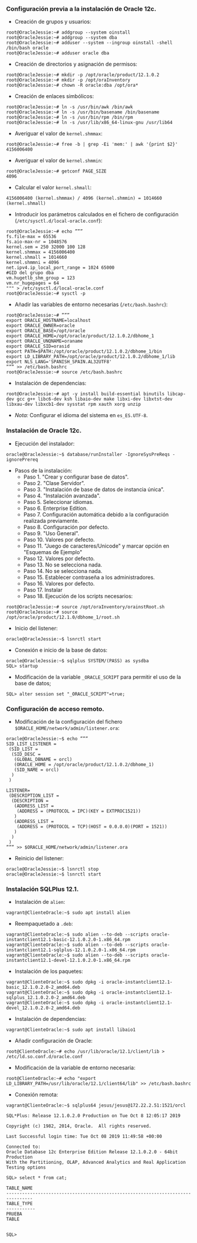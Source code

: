 ### Configuración previa a la instalación de Oracle 12c.
- Creación de grupos y usuarios:
~~~
root@OracleJessie:~# addgroup --system oinstall
root@OracleJessie:~# addgroup --system dba
root@OracleJessie:~# adduser --system --ingroup oinstall -shell /bin/bash oracle
root@OracleJessie:~# adduser oracle dba
~~~

- Creación de directorios y asignación de permisos:
~~~
root@OracleJessie:~# mkdir -p /opt/oracle/product/12.1.0.2
root@OracleJessie:~# mkdir -p /opt/oraInventory
root@OracleJessie:~# chown -R oracle:dba /opt/ora*
~~~

- Creación de enlaces simbólicos:
~~~
root@OracleJessie:~# ln -s /usr/bin/awk /bin/awk
root@OracleJessie:~# ln -s /usr/bin/basename /bin/basename
root@OracleJessie:~# ln -s /usr/bin/rpm /bin/rpm
root@OracleJessie:~# ln -s /usr/lib/x86_64-linux-gnu /usr/lib64
~~~

- Averiguar el valor de `kernel.shmmax`:
~~~
root@OracleJessie:~# free -b | grep -Ei 'mem:' | awk '{print $2}'
4156006400
~~~

- Averiguar el valor de `kernel.shmmin`:
~~~
root@OracleJessie:~# getconf PAGE_SIZE
4096
~~~

- Calcular el valor `kernel.shmall`:
~~~
4156006400 (kernel.shmmax) / 4096 (kernel.shmmin) = 1014660 (kernel.shmall)
~~~

- Introducir los parámetros calculados en el fichero de configuración (`/etc/sysctl.d/local-oracle.conf`):
~~~
root@OracleJessie:~# echo ”””
fs.file-max = 65536
fs.aio-max-nr = 1048576
kernel.sem = 250 32000 100 128
kernel.shmmax = 4156006400
kernel.shmall = 1014660
kernel.shmmni = 4096
net.ipv4.ip_local_port_range = 1024 65000
#GID del grupo dba
vm.hugetlb_shm_group = 123
vm.nr_hugepages = 64
""" > /etc/sysctl.d/local-oracle.conf
root@OracleJessie:~# sysctl -p 
~~~

- Añadir las variables de entorno necesarias (`/etc/bash.bashrc`):
~~~
root@OracleJessie:~# ”””
export ORACLE_HOSTNAME=localhost
export ORACLE_OWNER=oracle
export ORACLE_BASE=/opt/oracle
export ORACLE_HOME=/opt/oracle/product/12.1.0.2/dbhome_1
export ORACLE_UNQNAME=oraname
export ORACLE_SID=orasid
export PATH=$PATH:/opt/oracle/product/12.1.0.2/dbhome_1/bin
export LD_LIBRARY_PATH=/opt/oracle/product/12.1.0.2/dbhome_1/lib
export NLS_LANG='SPANISH_SPAIN.AL32UTF8'
””” >> /etc/bash.bashrc
root@OracleJessie:~# source /etc/bash.bashrc
~~~

- Instalación de dependencias:
~~~
root@OracleJessie:~# apt -y install build-essential binutils libcap-dev gcc g++ libc6-dev ksh libaio-dev make libxi-dev libxtst-dev libxau-dev libxcb1-dev sysstat rpm xauth xorg unzip
~~~

- *Nota:* Configurar el idioma del sistema en `es_ES.UTF-8`.

### Instalación de Oracle 12c.
- Ejecución del instalador:
~~~
oracle@OracleJessie:~$ database/runInstaller -IgnoreSysPreReqs -ignorePrereq
~~~

- Pasos de la instalación:
	- Paso 1. "Crear y configurar base de datos".
	- Paso 2. "Clase Servidor".
	- Paso 3. "Instalación de base de datos de instancia única".
	- Paso 4. "Instalación avanzada".
	- Paso 5. Seleccionar idiomas.
	- Paso 6. Enterprise Edition.
	- Paso 7. Configuración automática debido a la configuración realizada previamente.
	- Paso 8. Configuración por defecto.
	- Paso 9. "Uso General".
	- Paso 10. Valores por defecto.
	- Paso 11. "Juego de caracteres/Unicode" y marcar opción en "Esquemas de Ejemplo"
	- Paso 12. Valores por defecto.
	- Paso 13. No se selecciona nada.
	- Paso 14. No se selecciona nada.
	- Paso 15. Establecer contraseña a los administradores.
	- Paso 16. Valores por defecto.
	- Paso 17. Instalar
	- Paso 18. Ejecución de los scripts necesarios:
~~~
root@OracleJessie:~# source /opt/oraInventory/orainstRoot.sh
root@OracleJessie:~# source /opt/oracle/product/12.1.0/dbhome_1/root.sh
~~~

- Inicio del listener:
~~~
oracle@OracleJessie:~$ lsnrctl start
~~~

- Conexión e inicio de la base de datos:
~~~
oracle@OracleJessie:~$ sqlplus SYSTEM/(PASS) as sysdba
SQL> startup
~~~

- Modificación de la variable `_ORACLE_SCRIPT` para permitir el uso de la base de datos;
~~~
SQL> alter session set "_ORACLE_SCRIPT"=true; 
~~~

### Configuración de acceso remoto.
- Modificación de la configuración del fichero `$ORACLE_HOME/network/admin/listener.ora`:
~~~
oracle@OracleJessie:~$ echo ””” 
SID_LIST_LISTENER =
 (SID_LIST =
  (SID_DESC =
   (GLOBAL_DBNAME = orcl)
   (ORACLE_HOME = /opt/oracle/product/12.1.0.2/dbhome_1)
   (SID_NAME = orcl)
  )
 )

LISTENER=
 (DESCRIPTION_LIST =
  (DESCRIPTION =
   (ADDRESS_LIST =
    (ADDRESS = (PROTOCOL = IPC)(KEY = EXTPROC1521))
   )
   (ADDRESS_LIST =
    (ADDRESS = (PROTOCOL = TCP)(HOST = 0.0.0.0)(PORT = 1521))
   )
  )
 )
””” >> $ORACLE_HOME/network/admin/listener.ora
~~~

- Reinicio del listener:
~~~
oracle@OracleJessie:~$ lsnrctl stop
oracle@OracleJessie:~$ lsnrctl start
~~~

### Instalación SQLPlus 12.1.
- Instalación de `alien`:
~~~
vagrant@ClienteOracle:~$ sudo apt install alien
~~~

- Reempaquetado a `.deb`:
~~~
vagrant@ClienteOracle:~$ sudo alien --to-deb --scripts oracle-instantclient12.1-basic-12.1.0.2.0-1.x86_64.rpm
vagrant@ClienteOracle:~$ sudo alien --to-deb --scripts oracle-instantclient12.1-sqlplus-12.1.0.2.0-1.x86_64.rpm
vagrant@ClienteOracle:~$ sudo alien --to-deb --scripts oracle-instantclient12.1-devel-12.1.0.2.0-1.x86_64.rpm
~~~

- Instalación de los paquetes:
~~~
vagrant@ClienteOracle:~$ sudo dpkg -i oracle-instantclient12.1-basic_12.1.0.2.0-2_amd64.deb
vagrant@ClienteOracle:~$ sudo dpkg -i oracle-instantclient12.1-sqlplus_12.1.0.2.0-2_amd64.deb
vagrant@ClienteOracle:~$ sudo dpkg -i oracle-instantclient12.1-devel_12.1.0.2.0-2_amd64.deb
~~~

- Instalación de dependencias:
~~~
vagrant@ClienteOracle:~$ sudo apt install libaio1
~~~

- Añadir configuración de Oracle:
~~~
root@ClienteOracle:~# echo /usr/lib/oracle/12.1/client/lib > /etc/ld.so.conf.d/oracle.conf
~~~

- Modificación de la variable de entorno necesaria:
~~~
root@ClienteOracle:~# echo "export LD_LIBRARY_PATH=/usr/lib/oracle/12.1/client64/lib" >> /etc/bash.bashrc
~~~

- Conexión remota:
~~~
vagrant@ClienteOracle:~$ sqlplus64 jesus/jesus@172.22.2.51:1521/orcl

SQL*Plus: Release 12.1.0.2.0 Production on Tue Oct 8 12:05:17 2019

Copyright (c) 1982, 2014, Oracle.  All rights reserved.

Last Successful login time: Tue Oct 08 2019 11:49:58 +00:00

Connected to:
Oracle Database 12c Enterprise Edition Release 12.1.0.2.0 - 64bit Production
With the Partitioning, OLAP, Advanced Analytics and Real Application Testing options

SQL> select * from cat;

TABLE_NAME
--------------------------------------------------------------------------------
TABLE_TYPE
-----------
PRUEBA
TABLE


SQL> 
~~~